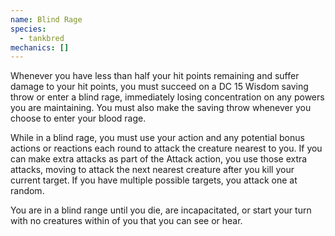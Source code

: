```yaml
---
name: Blind Rage
species:
  - tankbred
mechanics: []
---
```

Whenever you have less than half your hit points remaining and suffer damage to your hit points, you must succeed on a
DC 15 Wisdom saving throw or enter a blind rage, immediately losing concentration on any powers you are maintaining.
You must also make the saving throw whenever you choose to enter your blood rage.

While in a blind rage, you must use your action and any potential bonus actions or reactions each round to attack the
creature nearest to you. If you can make extra attacks as part of the Attack action, you use those extra attacks,
moving to attack the next nearest creature after you kill your current target. If you have multiple possible targets,
you attack one at random.

You are in a blind range until you die, are incapacitated, or start your turn with no creatures within
<me-distance length="60" /> of you that you can see or hear.
